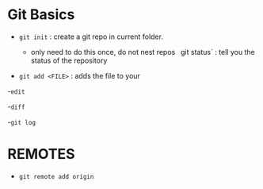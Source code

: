 # Git Basics

- `git init` : create a git repo in current folder.
	- only need to do this once, do not nest repos
` `git status` : tell you the status of the repository

- `git add <FILE>` : adds the file to your

-`edit`

-`diff`

-`git log`

# REMOTES

- `git remote add origin`
